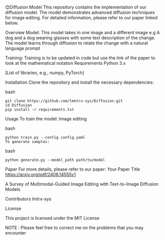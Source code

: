 😊Diffusion Model
This repository contains the implementation of our diffusion model. The model demonstrates advanced diffusion techniques for
image editing. For detailed information, please refer to our paper linked below.

Overview
Model: This model takes in one image and a different image e.g A dog and a dog wearing glasses with some text description of the change.
        The model learns through diffusion to relate the change with a natural language prompt 
        
Training: Training is to be updated in code but use the link of the paper to look at the mathematical notation
Requirements
Python 3.x

[List of libraries, e.g., numpy, PyTorch]

Installation
Clone the repository and install the necessary dependencies:

bash

    git clone https://github.com/lmntrx-sys/Diffusion.git
    cd Diffusion
    pip install -r requirements.txt
Usage
To train the model: Image editing 

bash

    python train.py --config config.yaml
    To generate samples:

bash

    python generate.py --model_path path/to/model
Paper
  For more details, please refer to our paper: Your Paper Title
  https://arxiv.org/pdf/2406.14555v1
  
  A Survey of Multimodal-Guided Image Editing
  with Text-to-Image Diffusion Models
  
Contributors
  lmtrx-sys

License

This project is licensed under the MIT License 


NOTE : Please feel free to correct me on the problems that you may encounter








